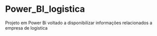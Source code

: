 # Power_BI_logistica
Projeto em Power Bi voltado a disponibilizar informações relacionados a empresa de logistica
